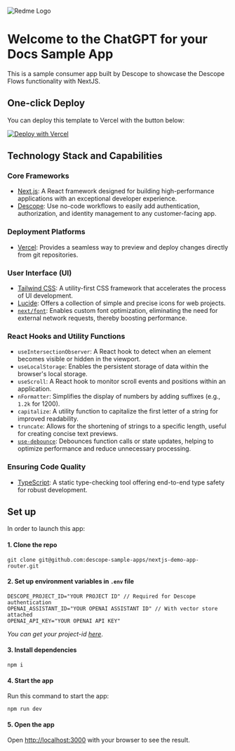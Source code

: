 ![Redme Logo](https://github.com/descope-sample-apps/nextjs-demo-app-router/assets/46854522/6f95c078-c944-4b72-bced-92742fbf7ff3)

# Welcome to the ChatGPT for your Docs Sample App
This is a sample consumer app built by Descope to showcase the Descope Flows functionality with NextJS.


## One-click Deploy

You can deploy this template to Vercel with the button below:

[![Deploy with Vercel](https://vercel.com/button)](https://vercel.com/new/clone?repository-url=https%3A%2F%2Fgithub.com%2Fdescope-sample-apps%2Fnextjs-demo-app-router&env=NEXT_PUBLIC_DESCOPE_PROJECT_ID)


## Technology Stack and Capabilities

### Core Frameworks

- [Next.js](https://nextjs.org/): A React framework designed for building high-performance applications with an exceptional developer experience.
- [Descope](https://descope.com): Use no-code workflows to easily add authentication, authorization, and identity management to any customer-facing app.

### Deployment Platforms

- [Vercel](https://vercel.com/): Provides a seamless way to preview and deploy changes directly from git repositories.

### User Interface (UI)

- [Tailwind CSS](https://tailwindcss.com/): A utility-first CSS framework that accelerates the process of UI development.
- [Lucide](https://lucide.dev/): Offers a collection of simple and precise icons for web projects.
- [`next/font`](https://nextjs.org/docs/basic-features/font-optimization): Enables custom font optimization, eliminating the need for external network requests, thereby boosting performance.

### React Hooks and Utility Functions

- `useIntersectionObserver`: A React hook to detect when an element becomes visible or hidden in the viewport.
- `useLocalStorage`: Enables the persistent storage of data within the browser's local storage.
- `useScroll`: A React hook to monitor scroll events and positions within an application.
- `nFormatter`: Simplifies the display of numbers by adding suffixes (e.g., `1.2k` for 1200).
- `capitalize`: A utility function to capitalize the first letter of a string for improved readability.
- `truncate`: Allows for the shortening of strings to a specific length, useful for creating concise text previews.
- [`use-debounce`](https://www.npmjs.com/package/use-debounce): Debounces function calls or state updates, helping to optimize performance and reduce unnecessary processing.

### Ensuring Code Quality

- [TypeScript](https://www.typescriptlang.org/): A static type-checking tool offering end-to-end type safety for robust development.

## Set up
In order to launch this app:

#### 1. Clone the repo 
```
git clone git@github.com:descope-sample-apps/nextjs-demo-app-router.git
```

#### 2. Set up environment variables in `.env` file
```
DESCOPE_PROJECT_ID="YOUR PROJECT ID" // Required for Descope authentication
OPENAI_ASSISTANT_ID="YOUR OPENAI ASSISTANT ID" // With vector store attached
OPENAI_API_KEY="YOUR OPENAI API KEY"
```
_You can get your project-id [here](https://app.descope.com/settings/project)_.

#### 3. Install dependencies 
```
npm i
```

#### 4. Start the app

Run this command to start the app:

```
npm run dev
```

#### 5. Open the app
Open [http://localhost:3000](http://localhost:3000) with your browser to see the result.

